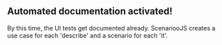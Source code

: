## Automated documentation activated!

By this time, the UI tests get documented already.
ScenariooJS creates a use case for each 'describe' and a scenario for each 'it'.